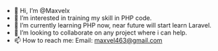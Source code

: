 - 👋 Hi, I’m @Maxvelx
- 👀 I’m interested in training my skill in PHP code.
- 🌱 I’m currently learning PHP now, near future will start learn Laravel.
- 💞️ I’m looking to collaborate on any project where i can help.
- 📫 How to reach me: Email: maxvel463@gmail.com
